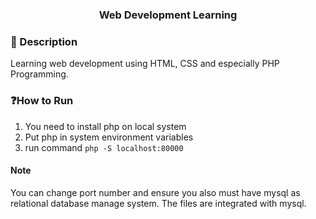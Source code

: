 ### <div align="center">Web Development Learning</div>

### 🧾 Description
Learning web development using HTML, CSS and especially PHP Programming.

### ❓How to Run
1. You need to install php on local system
2. Put php in system environment variables
3. run command `php -S localhost:80000`


#### Note
You can change port number and ensure you also must have mysql as relational database manage system. The files are integrated with mysql.
